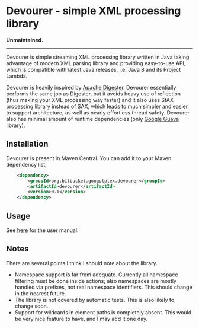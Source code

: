 Devourer - simple XML processing library
========================================

**Unmaintained.**

---

Devourer is simple streaming XML processing library written in Java taking advantage of modern XML
parsing library and providing easy-to-use API, which is compatible with latest Java releases,
i.e. Java 8 and its Project Lambda.

Devourer is heavily inspired by [Apache Digester](http://commons.apache.org/digester/). Devourer
essentially performs the same job as Digester, but it avoids heavy use of reflection (thus making
your XML processing way faster) and it also uses StAX processing library instead of SAX, which leads
to much simpler and easier to support architecture, as well as nearly effortless thread
safety. Devourer also has minimal amount of runtime dependencies (only
[Google Guava](https://code.google.com/p/guava-libraries/) library).

Installation
------------

Devourer is present in Maven Central. You can add it to your Maven dependency list:

```xml
    <dependency>
        <groupId>org.bitbucket.googolplex.devourer</groupId>
        <artifactId>devourer</artifactId>
        <version>0.1</version>
    </dependency>
```

Usage
-----

See [here](http://dpx-infinity.github.com/devourer/overview.html) for the user manual.

Notes
-----

There are several points I think I should note about the library.

* Namespace support is far from adequate. Currently all namespace filtering must be done inside
  actions; also namespaces are mostly handled via prefixes, not real namespace identifiers. This
  should change in the nearest future.
* The library is not covered by automatic tests. This is also likely to change soon.
* Support for wildcards in element paths is completely absent. This would be very nice feature to
  have, and I may add it one day.

